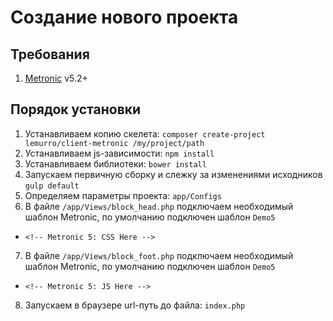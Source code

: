 # Создание нового проекта

## Требования
1. [Metronic](http://keenthemes.com/metronic/) v5.2+

## Порядок установки
1. Устанавливаем копию скелета: `composer create-project lemurro/client-metronic /my/project/path`
2. Устанавливаем js-зависимости: `npm install`
3. Устанавливаем библиотеки: `bower install`
4. Запускаем первичную сборку и слежку за изменениями исходников `gulp default`
5. Определяем параметры проекта: `app/Configs`
6. В файле `/app/Views/block_head.php` подключаем необходимый шаблон Metronic, по умолчанию подключен шаблон `Demo5`
  - `<!-- Metronic 5: CSS Here -->`
7. В файле `/app/Views/block_foot.php` подключаем необходимый шаблон Metronic, по умолчанию подключен шаблон `Demo5`
  - `<!-- Metronic 5: JS Here -->`
8. Запускаем в браузере url-путь до файла: `index.php`